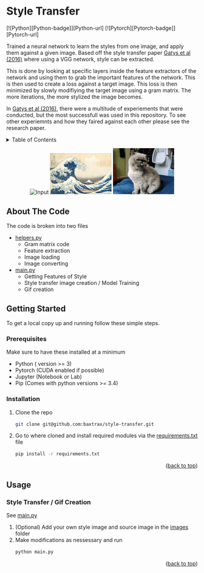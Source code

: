 # Style Transfer
[![Python][Python-badge]][Python-url]
[![Pytorch][Pytorch-badge]][Pytorch-url]

<!-- Improved compatibility of back to top link: See: https://github.com/othneildrew/Best-README-Template/pull/73 -->
<a name="readme-top"></a>

Trained a neural network to learn the styles from one image, and apply them against a given image. Based off the style transfer paper [Gatys et al (2016)](https://www.cv-foundation.org/openaccess/content_cvpr_2016/papers/Gatys_Image_Style_Transfer_CVPR_2016_paper.pdf) where using a VGG network, style can be extracted. 

This is done by looking at specific layers inside the feature extractors of the network and using them to grab the important features of the network. This is then used to create a loss against a target image. This loss is then minimized by slowly modifiying the target image using a gram matrix. The more iterations, the more stylized the image becomes.

In [Gatys et al (2016)](https://www.cv-foundation.org/openaccess/content_cvpr_2016/papers/Gatys_Image_Style_Transfer_CVPR_2016_paper.pdf), there were a multitude of experiements that were conducted, but the most successfull was used in this repository. To see other experiemnts and how they faired against each other please see the research paper.


<!-- TABLE OF CONTENTS -->
<details>
  <summary>Table of Contents</summary>
  <ol>
    <li>
      <a href="#about-the-code">About The Code</a>
      <ul>
        <li><a href="#training">Training</a></li>
        <li><a href="#feature-visualization-creation">Feature Visualization Creation</a></li>
        <li><a href="#validation">Validation</a></li>
      </ul>
    </li>
    <li>
      <a href="#getting-started">Getting Started</a>
      <ul>
        <li><a href="#prerequisites">Prerequisites</a></li>
        <li><a href="#installation">Installation</a></li>
      </ul>
    </li>
    <li>
      <a href="#usage">Usage</a>
      <ul>
        <li><a href="#feature-visualization-creation--validation">Feature Visualization Creation / Validation</a></li>
        <li><a href="#training-models">Training-Models</a></li>
      </ul>
    </li>
  </ol>
</details>

<!-- GRID OF COOL IMAGES -->
<p align="center">
  <img src="images/cat3.jpg" width="32%" alt="Input">
  <img src="images/wave.jpg" width="32%" alt="Style">
  <img src="files/cat1.gif" width="32%" alt="Output">
</p>

<!-- ABOUT THE CODE-->
## About The Code

The code is broken into two files

* [helpers.py](helpers.js)
  * Gram matrix code
  * Feature extraction
  * Image loading
  * Image converting
* [main.py](main.py)
  * Getting Features of Style
  * Style transfer image creation / Model Training
  * Gif creation

<!-- GETTING STARTED -->
## Getting Started
To get a local copy up and running follow these simple steps.

### Prerequisites

Make sure to have these installed at a minimum
* Python ( version >= 3)
* Pytorch (CUDA enabled if possible)
* Jupyter (Notebook or Lab)
* Pip (Comes with python versions >= 3.4)

### Installation

1. Clone the repo
   ```sh
   git clone git@github.com:baxtrax/style-transfer.git
   ```
2. Go to where cloned and install required modules via the [requirements.txt](requirements.txt) file
   ```sh
   pip install -r requirements.txt
   ```

<p align="right">(<a href="#readme-top">back to top</a>)</p>

<!-- USAGE EXAMPLES -->
## Usage
### Style Transfer / Gif Creation
See [main.py](main.py)
  1. (Optional) Add your own style image and source image in the [images](images) folder
  2. Make modifications as nessessary and run
     ```sh
     python main.py
     ```
<p align="right">(<a href="#readme-top">back to top</a>)</p>
